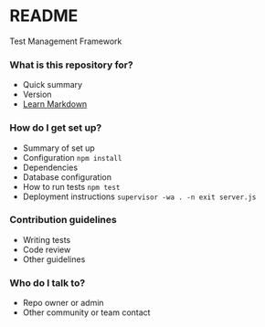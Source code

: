 # README #

Test Management Framework

### What is this repository for? ###

* Quick summary
* Version
* [Learn Markdown](https://bitbucket.org/tutorials/markdowndemo)

### How do I get set up? ###

* Summary of set up
* Configuration
`npm install`
* Dependencies
* Database configuration
* How to run tests
`npm test`
* Deployment instructions
`supervisor -wa . -n exit server.js`

### Contribution guidelines ###

* Writing tests
* Code review
* Other guidelines

### Who do I talk to? ###

* Repo owner or admin
* Other community or team contact